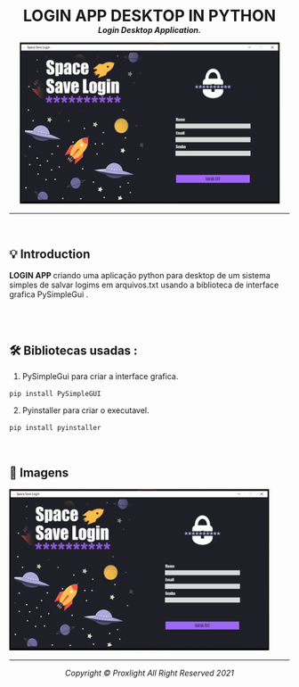 <p align="center">

  <h1 align="center" style="margin: 0 auto 0 auto;"> LOGIN APP DESKTOP IN PYTHON </h1>
  <h5 align="center" style="margin: 0 auto 0 auto;"> Login Desktop Application. </h5>
</p>

<div align="center" >
  <img width="467" alt="Example 1" src="images/Screenshot.png">
</div>


  
---
<br>

## 💡 Introduction

<b> LOGIN APP </b> criando uma aplicação python para desktop de um sistema simples de salvar logims em arquivos.txt usando a biblioteca de interface grafica PySimpleGui .

<br>



<br>

## 🛠  Bibliotecas usadas :

1. PySimpleGui para criar a interface grafica.

```
pip install PySimpleGUI
```

2. Pyinstaller para criar o executavel.
```
pip install pyinstaller 
```

<br>


## 🎯 Imagens 

<img width="467" alt="Example 1" src="images/Screenshot.png">



---

<p align="center">

  <h6 align="center" style="margin: 0 auto 0 auto;">Copyright © Proxlight All Right Reserved 2021</h1>
  </p>
